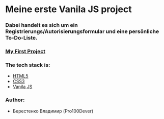 # Meine erste Vanila JS project
### Dabei handelt es sich um ein Registrierungs/Autorisierungsformular und eine persönliche To-Do-Liste.
### [My First Project](https://pro100dever.github.io/Registration-and-Autorization-on-your-toDo-list/)

### The tech stack is:

- [HTML5](http://htmlbook.ru/html)
- [CSS3](https://developer.mozilla.org/ru/docs/Web/CSS)
- [Vanila JS](https://developer.mozilla.org/ru/docs/Web/JavaScript)

### Author:
- Берестенко Владимир (Pro100Dever)
